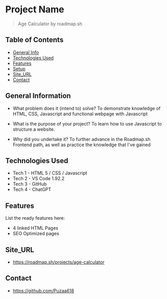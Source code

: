 # Project Name
> Age Calculator by roadmap.sh

## Table of Contents
* [General Info](#general-information)
* [Technologies Used](#technologies-used)
* [Features](#features)
* [Setup](#setup)
* [Site_URL](#site_url)
* [Contact](#contact)

## General Information
- What problem does it (intend to) solve? To demonstrate knowledge of HTML, CSS, Javascript and functional webpage with Javascript

- What is the purpose of your project? To learn how to use Javascript to structure a website.

- Why did you undertake it? To further advance in the Roadmap.sh Frontend path, as well as practice the knowledge that I've gained

## Technologies Used
- Tech 1 - HTML 5 / CSS / Javascript
- Tech 2 - VS Code 1.92.2
- Tech 3 - GitHub
- Tech 4 - ChatGPT

## Features
List the ready features here:
- 4 linked HTML Pages
- SEO Optimized pages

## Site_URL
- https://roadmap.sh/projects/age-calculator

## Contact
- https://github.com/Puzaa618
